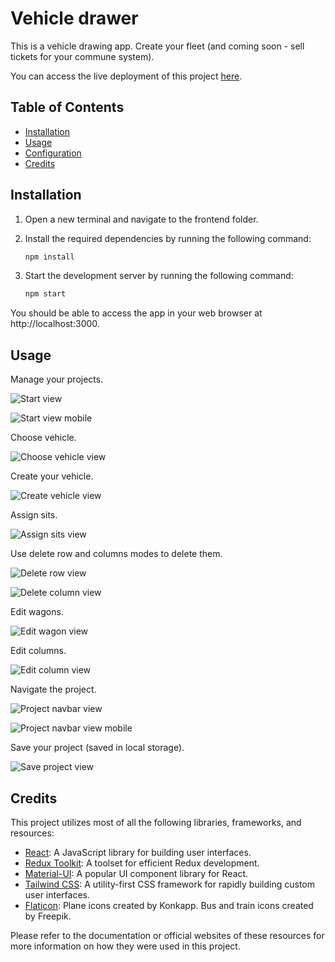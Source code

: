 # Vehicle drawer

This is a vehicle drawing app. Create your fleet (and coming soon -  sell tickets for your commune system).

You can access the live deployment of this project [here](https://rafalbodanka.github.io/vehicle-drawer/).

## Table of Contents

- [Installation](#installation)
- [Usage](#usage)
- [Configuration](#configuration)
- [Credits](#credits)

## Installation

1. Open a new terminal and navigate to the frontend folder.
2. Install the required dependencies by running the following command:

   ```bash
   npm install
   ```

3. Start the development server by running the following command:

   ```bash
   npm start
   ```

You should be able to access the app in your web browser at http://localhost:3000.

## Usage

Manage your projects.

![Start view](./assets/start-view.png)

![Start view mobile](./assets/start-view-mobile.png)

Choose vehicle.

![Choose vehicle view](./assets/pick-vehicle-view.png)

Create your vehicle.

![Create vehicle view](./assets/main-view.png)

Assign sits.

![Assign sits view](./assets/change-sit-view.png)

Use delete row and columns modes to delete them.

![Delete row view](./assets/delete-row-view.png)

![Delete column view](./assets/delete-column-view.png)

Edit wagons.

![Edit wagon view](./assets/edit-wagon-view.png)

Edit columns.

![Edit column view](./assets/edit-column-view.png)

Navigate the project.

![Project navbar view](./assets/navbar-open-view.png)

![Project navbar view mobile](./assets/navbar-open-view-mobile.png)

Save your project (saved in local storage).

![Save project view](./assets/save-view.png)

## Credits

This project utilizes most of all the following libraries, frameworks, and resources:

- [React](https://reactjs.org/): A JavaScript library for building user interfaces.
- [Redux Toolkit](https://redux-toolkit.js.org/): A toolset for efficient Redux development.
- [Material-UI](https://material-ui.com/): A popular UI component library for React.
- [Tailwind CSS](https://tailwindcss.com/): A utility-first CSS framework for rapidly building custom user interfaces.
- [Flaticon](https://www.flaticon.com/): Plane icons created by Konkapp. Bus and train icons created by Freepik.

Please refer to the documentation or official websites of these resources for more information on how they were used in this project.
